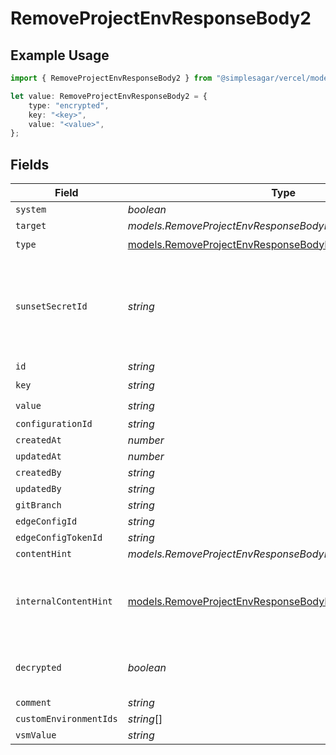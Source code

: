# RemoveProjectEnvResponseBody2

## Example Usage

```typescript
import { RemoveProjectEnvResponseBody2 } from "@simplesagar/vercel/models/removeprojectenvop.js";

let value: RemoveProjectEnvResponseBody2 = {
    type: "encrypted",
    key: "<key>",
    value: "<value>",
};
```

## Fields

| Field                                                                                                                          | Type                                                                                                                           | Required                                                                                                                       | Description                                                                                                                    |
| ------------------------------------------------------------------------------------------------------------------------------ | ------------------------------------------------------------------------------------------------------------------------------ | ------------------------------------------------------------------------------------------------------------------------------ | ------------------------------------------------------------------------------------------------------------------------------ |
| `system`                                                                                                                       | *boolean*                                                                                                                      | :heavy_minus_sign:                                                                                                             | N/A                                                                                                                            |
| `target`                                                                                                                       | *models.RemoveProjectEnvResponseBodyEnvsTarget*                                                                                | :heavy_minus_sign:                                                                                                             | N/A                                                                                                                            |
| `type`                                                                                                                         | [models.RemoveProjectEnvResponseBodyEnvsType](../models/removeprojectenvresponsebodyenvstype.md)                               | :heavy_check_mark:                                                                                                             | N/A                                                                                                                            |
| `sunsetSecretId`                                                                                                               | *string*                                                                                                                       | :heavy_minus_sign:                                                                                                             | This is used to identiy variables that have been migrated from type secret to sensitive.                                       |
| `id`                                                                                                                           | *string*                                                                                                                       | :heavy_minus_sign:                                                                                                             | N/A                                                                                                                            |
| `key`                                                                                                                          | *string*                                                                                                                       | :heavy_check_mark:                                                                                                             | N/A                                                                                                                            |
| `value`                                                                                                                        | *string*                                                                                                                       | :heavy_check_mark:                                                                                                             | N/A                                                                                                                            |
| `configurationId`                                                                                                              | *string*                                                                                                                       | :heavy_minus_sign:                                                                                                             | N/A                                                                                                                            |
| `createdAt`                                                                                                                    | *number*                                                                                                                       | :heavy_minus_sign:                                                                                                             | N/A                                                                                                                            |
| `updatedAt`                                                                                                                    | *number*                                                                                                                       | :heavy_minus_sign:                                                                                                             | N/A                                                                                                                            |
| `createdBy`                                                                                                                    | *string*                                                                                                                       | :heavy_minus_sign:                                                                                                             | N/A                                                                                                                            |
| `updatedBy`                                                                                                                    | *string*                                                                                                                       | :heavy_minus_sign:                                                                                                             | N/A                                                                                                                            |
| `gitBranch`                                                                                                                    | *string*                                                                                                                       | :heavy_minus_sign:                                                                                                             | N/A                                                                                                                            |
| `edgeConfigId`                                                                                                                 | *string*                                                                                                                       | :heavy_minus_sign:                                                                                                             | N/A                                                                                                                            |
| `edgeConfigTokenId`                                                                                                            | *string*                                                                                                                       | :heavy_minus_sign:                                                                                                             | N/A                                                                                                                            |
| `contentHint`                                                                                                                  | *models.RemoveProjectEnvResponseBodyEnvsContentHint*                                                                           | :heavy_minus_sign:                                                                                                             | N/A                                                                                                                            |
| `internalContentHint`                                                                                                          | [models.RemoveProjectEnvResponseBodyEnvsInternalContentHint](../models/removeprojectenvresponsebodyenvsinternalcontenthint.md) | :heavy_minus_sign:                                                                                                             | Similar to `contentHints`, but should not be exposed to the user.                                                              |
| `decrypted`                                                                                                                    | *boolean*                                                                                                                      | :heavy_minus_sign:                                                                                                             | Whether `value` and `vsmValue` are decrypted.                                                                                  |
| `comment`                                                                                                                      | *string*                                                                                                                       | :heavy_minus_sign:                                                                                                             | N/A                                                                                                                            |
| `customEnvironmentIds`                                                                                                         | *string*[]                                                                                                                     | :heavy_minus_sign:                                                                                                             | N/A                                                                                                                            |
| `vsmValue`                                                                                                                     | *string*                                                                                                                       | :heavy_minus_sign:                                                                                                             | N/A                                                                                                                            |